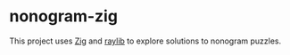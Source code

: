 # nonogram-zig

This project uses [Zig](https://ziglang.org) and [raylib](https://www.raylib.com) to explore solutions to nonogram puzzles.

